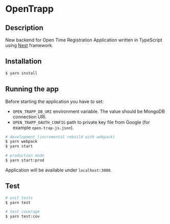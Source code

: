 # OpenTrapp

## Description
New backend for Open Time Registration Application written in TypeScript using [Nest](https://github.com/nestjs/nest) framework.

## Installation

```bash
$ yarn install
```

## Running the app

Before starting the application you have to set:
 * `OPEN_TRAPP_DB_URI` environment variable. The value should be MongoDB connection URI.
 * `OPEN_TRAPP_OAUTH_CONFIG` path to private key file from Google (for example `open-trap-js.json`). 

```bash
# development (incremental rebuild with webpack)
$ yarn webpack
$ yarn start

# production mode
$ yarn start:prod
```
Application will be available under `localhost:3000`.

## Test

```bash
# unit tests
$ yarn test

# test coverage
$ yarn test:cov
```
